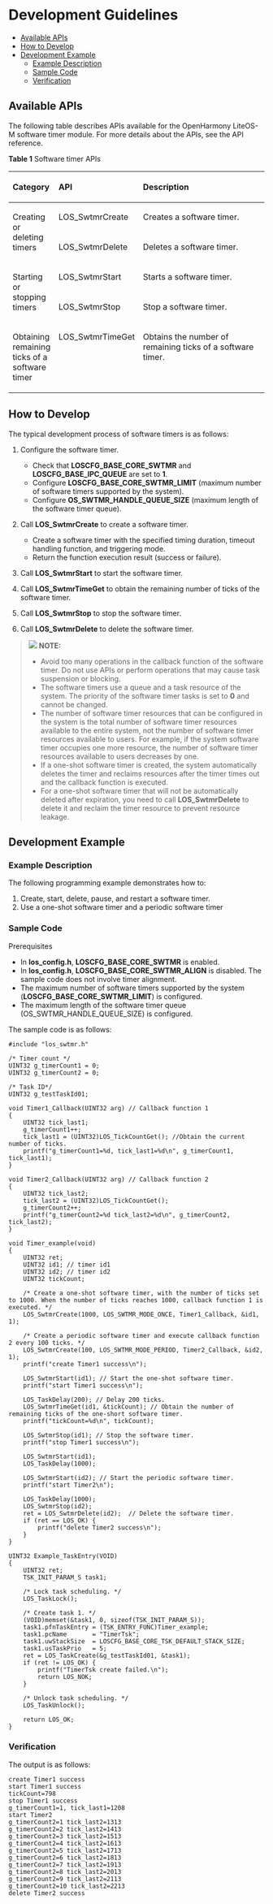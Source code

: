 # Development Guidelines<a name="EN-US_TOPIC_0000001078718194"></a>

-   [Available APIs](#section158501652121514)
-   [How to Develop](#section783435801510)
-   [Development Example](#section460018317164)
    -   [Example Description](#section3741753191918)
    -   [Sample Code](#section20760101182016)
    -   [Verification](#section11244112818172)


## Available APIs<a name="section158501652121514"></a>

The following table describes APIs available for the OpenHarmony LiteOS-M software timer module. For more details about the APIs, see the API reference.

**Table  1**  Software timer APIs

<a name="table14277123518139"></a>
<table><thead align="left"><tr id="row152771935131315"><th class="cellrowborder" valign="top" width="17.77177717771777%" id="mcps1.2.4.1.1"><p id="p1127733591316"><a name="p1127733591316"></a><a name="p1127733591316"></a>Category</p>
</th>
<th class="cellrowborder" valign="top" width="23.782378237823785%" id="mcps1.2.4.1.2"><p id="p22771357138"><a name="p22771357138"></a><a name="p22771357138"></a>API</p>
</th>
<th class="cellrowborder" valign="top" width="58.44584458445845%" id="mcps1.2.4.1.3"><p id="p327714358130"><a name="p327714358130"></a><a name="p327714358130"></a>Description</p>
</th>
</tr>
</thead>
<tbody><tr id="row159539510586"><td class="cellrowborder" rowspan="2" valign="top" width="17.77177717771777%" headers="mcps1.2.4.1.1 "><p id="p1194410585810"><a name="p1194410585810"></a><a name="p1194410585810"></a>Creating or deleting timers</p>
</td>
<td class="cellrowborder" valign="top" width="23.782378237823785%" headers="mcps1.2.4.1.2 "><p id="p10944105115814"><a name="p10944105115814"></a><a name="p10944105115814"></a>LOS_SwtmrCreate</p>
</td>
<td class="cellrowborder" valign="top" width="58.44584458445845%" headers="mcps1.2.4.1.3 "><p id="p9944105175818"><a name="p9944105175818"></a><a name="p9944105175818"></a>Creates a software timer.</p>
</td>
</tr>
<tr id="row17953454580"><td class="cellrowborder" valign="top" headers="mcps1.2.4.1.1 "><p id="p094419505814"><a name="p094419505814"></a><a name="p094419505814"></a>LOS_SwtmrDelete</p>
</td>
<td class="cellrowborder" valign="top" headers="mcps1.2.4.1.2 "><p id="p39445585817"><a name="p39445585817"></a><a name="p39445585817"></a>Deletes a software timer.</p>
</td>
</tr>
<tr id="row79531357589"><td class="cellrowborder" rowspan="2" valign="top" width="17.77177717771777%" headers="mcps1.2.4.1.1 "><p id="p139443595820"><a name="p139443595820"></a><a name="p139443595820"></a>Starting or stopping timers</p>
</td>
<td class="cellrowborder" valign="top" width="23.782378237823785%" headers="mcps1.2.4.1.2 "><p id="p1894435175815"><a name="p1894435175815"></a><a name="p1894435175815"></a>LOS_SwtmrStart</p>
</td>
<td class="cellrowborder" valign="top" width="58.44584458445845%" headers="mcps1.2.4.1.3 "><p id="p1194415518581"><a name="p1194415518581"></a><a name="p1194415518581"></a>Starts a software timer.</p>
</td>
</tr>
<tr id="row1095320545814"><td class="cellrowborder" valign="top" headers="mcps1.2.4.1.1 "><p id="p20944355589"><a name="p20944355589"></a><a name="p20944355589"></a>LOS_SwtmrStop</p>
</td>
<td class="cellrowborder" valign="top" headers="mcps1.2.4.1.2 "><p id="p169441515816"><a name="p169441515816"></a><a name="p169441515816"></a>Stop a software timer.</p>
</td>
</tr>
<tr id="row119525513581"><td class="cellrowborder" valign="top" width="17.77177717771777%" headers="mcps1.2.4.1.1 "><p id="p109442053586"><a name="p109442053586"></a><a name="p109442053586"></a>Obtaining remaining ticks of a software timer</p>
</td>
<td class="cellrowborder" valign="top" width="23.782378237823785%" headers="mcps1.2.4.1.2 "><p id="p9944354585"><a name="p9944354585"></a><a name="p9944354585"></a>LOS_SwtmrTimeGet</p>
</td>
<td class="cellrowborder" valign="top" width="58.44584458445845%" headers="mcps1.2.4.1.3 "><p id="p39441257586"><a name="p39441257586"></a><a name="p39441257586"></a>Obtains the number of remaining ticks of a software timer.</p>
</td>
</tr>
</tbody>
</table>

## How to Develop<a name="section783435801510"></a>

The typical development process of software timers is as follows:

1.  Configure the software timer.
    -   Check that  **LOSCFG\_BASE\_CORE\_SWTMR**  and  **LOSCFG\_BASE\_IPC\_QUEUE**  are set to  **1**.
    -   Configure  **LOSCFG\_BASE\_CORE\_SWTMR\_LIMIT**  \(maximum number of software timers supported by the system\).
    -   Configure  **OS\_SWTMR\_HANDLE\_QUEUE\_SIZE**  \(maximum length of the software timer queue\).

2.  Call  **LOS\_SwtmrCreate**  to create a software timer.
    -   Create a software timer with the specified timing duration, timeout handling function, and triggering mode.
    -   Return the function execution result \(success or failure\).

3.  Call  **LOS\_SwtmrStart**  to start the software timer.
4.  Call  **LOS\_SwtmrTimeGet**  to obtain the remaining number of ticks of the software timer.
5.  Call  **LOS\_SwtmrStop**  to stop the software timer.
6.  Call  **LOS\_SwtmrDelete**  to delete the software timer.

>![](../public_sys-resources/icon-note.gif) **NOTE:** 
>-   Avoid too many operations in the callback function of the software timer. Do not use APIs or perform operations that may cause task suspension or blocking.
>-   The software timers use a queue and a task resource of the system. The priority of the software timer tasks is set to  **0**  and cannot be changed.
>-   The number of software timer resources that can be configured in the system is the total number of software timer resources available to the entire system, not the number of software timer resources available to users. For example, if the system software timer occupies one more resource, the number of software timer resources available to users decreases by one.
>-   If a one-shot software timer is created, the system automatically deletes the timer and reclaims resources after the timer times out and the callback function is executed.
>-   For a one-shot software timer that will not be automatically deleted after expiration, you need to call  **LOS\_SwtmrDelete**  to delete it and reclaim the timer resource to prevent resource leakage.

## Development Example<a name="section460018317164"></a>

### Example Description<a name="section3741753191918"></a>

The following programming example demonstrates how to:

1.  Create, start, delete, pause, and restart a software timer.
2.  Use a one-shot software timer and a periodic software timer

### Sample Code<a name="section20760101182016"></a>

Prerequisites

-   In  **los\_config.h**,  **LOSCFG\_BASE\_CORE\_SWTMR**  is enabled.
-   In  **los\_config.h**,  **LOSCFG\_BASE\_CORE\_SWTMR\_ALIGN**  is disabled. The sample code does not involve timer alignment.
-   The maximum number of software timers supported by the system \(**LOSCFG\_BASE\_CORE\_SWTMR\_LIMIT**\) is configured.
-   The maximum length of the software timer queue \(OS\_SWTMR\_HANDLE\_QUEUE\_SIZE\) is configured.

The sample code is as follows:

```
#include "los_swtmr.h"

/* Timer count */
UINT32 g_timerCount1 = 0;   
UINT32 g_timerCount2 = 0;

/* Task ID*/
UINT32 g_testTaskId01;

void Timer1_Callback(UINT32 arg) // Callback function 1
{
    UINT32 tick_last1;
    g_timerCount1++;
    tick_last1 = (UINT32)LOS_TickCountGet(); //Obtain the current number of ticks.
    printf("g_timerCount1=%d, tick_last1=%d\n", g_timerCount1, tick_last1);
}  

void Timer2_Callback(UINT32 arg) // Callback function 2
{
    UINT32 tick_last2;
    tick_last2 = (UINT32)LOS_TickCountGet();
    g_timerCount2++;
    printf("g_timerCount2=%d tick_last2=%d\n", g_timerCount2, tick_last2);
}  

void Timer_example(void)  
{
    UINT32 ret;
    UINT32 id1; // timer id1
    UINT32 id2; // timer id2
    UINT32 tickCount;

    /* Create a one-shot software timer, with the number of ticks set to 1000. When the number of ticks reaches 1000, callback function 1 is executed. */
    LOS_SwtmrCreate(1000, LOS_SWTMR_MODE_ONCE, Timer1_Callback, &id1, 1);

    /* Create a periodic software timer and execute callback function 2 every 100 ticks. */
    LOS_SwtmrCreate(100, LOS_SWTMR_MODE_PERIOD, Timer2_Callback, &id2, 1);
    printf("create Timer1 success\n");

    LOS_SwtmrStart(id1); // Start the one-shot software timer.
    printf("start Timer1 success\n");

    LOS_TaskDelay(200); // Delay 200 ticks.
    LOS_SwtmrTimeGet(id1, &tickCount); // Obtain the number of remaining ticks of the one-short software timer.
    printf("tickCount=%d\n", tickCount);

    LOS_SwtmrStop(id1); // Stop the software timer.
    printf("stop Timer1 success\n");

    LOS_SwtmrStart(id1);
    LOS_TaskDelay(1000);

    LOS_SwtmrStart(id2); // Start the periodic software timer.
    printf("start Timer2\n");

    LOS_TaskDelay(1000);
    LOS_SwtmrStop(id2);
    ret = LOS_SwtmrDelete(id2);  // Delete the software timer.
    if (ret == LOS_OK) {
        printf("delete Timer2 success\n");
    }
}

UINT32 Example_TaskEntry(VOID)
{
    UINT32 ret;
    TSK_INIT_PARAM_S task1;

    /* Lock task scheduling. */
    LOS_TaskLock();

    /* Create task 1. */
    (VOID)memset(&task1, 0, sizeof(TSK_INIT_PARAM_S));
    task1.pfnTaskEntry = (TSK_ENTRY_FUNC)Timer_example;
    task1.pcName       = "TimerTsk";
    task1.uwStackSize  = LOSCFG_BASE_CORE_TSK_DEFAULT_STACK_SIZE;
    task1.usTaskPrio   = 5;
    ret = LOS_TaskCreate(&g_testTaskId01, &task1);
    if (ret != LOS_OK) {
        printf("TimerTsk create failed.\n");
        return LOS_NOK;
    }

    /* Unlock task scheduling. */
    LOS_TaskUnlock();

    return LOS_OK;
}
```

### Verification<a name="section11244112818172"></a>

The output is as follows:

```
create Timer1 success
start Timer1 success
tickCount=798
stop Timer1 success
g_timerCount1=1, tick_last1=1208
start Timer2
g_timerCount2=1 tick_last2=1313
g_timerCount2=2 tick_last2=1413
g_timerCount2=3 tick_last2=1513
g_timerCount2=4 tick_last2=1613
g_timerCount2=5 tick_last2=1713
g_timerCount2=6 tick_last2=1813
g_timerCount2=7 tick_last2=1913
g_timerCount2=8 tick_last2=2013
g_timerCount2=9 tick_last2=2113
g_timerCount2=10 tick_last2=2213
delete Timer2 success
```

